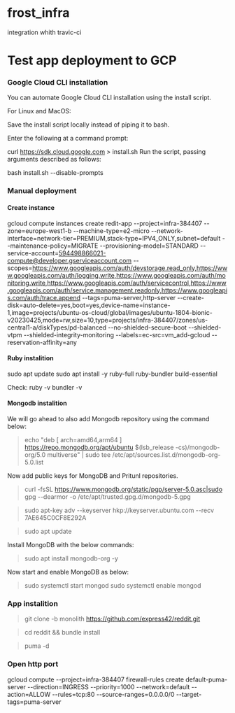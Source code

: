 # frost_infra
integration whith travic-ci

# Test app deployment to GCP 

### Google Cloud CLI installation 

You can automate Google Cloud CLI installation using the install script.

For Linux and MacOS:

Save the install script locally instead of piping it to bash.

Enter the following at a command prompt:

curl https://sdk.cloud.google.com > install.sh
Run the script, passing arguments described as follows:

bash install.sh --disable-prompts

### Manual deployment

#### Create instance

gcloud compute instances create redit-app --project=infra-384407 --zone=europe-west1-b --machine-type=e2-micro --network-interface=network-tier=PREMIUM,stack-type=IPV4_ONLY,subnet=default --maintenance-policy=MIGRATE --provisioning-model=STANDARD --service-account=594498866021-compute@developer.gserviceaccount.com --scopes=https://www.googleapis.com/auth/devstorage.read_only,https://www.googleapis.com/auth/logging.write,https://www.googleapis.com/auth/monitoring.write,https://www.googleapis.com/auth/servicecontrol,https://www.googleapis.com/auth/service.management.readonly,https://www.googleapis.com/auth/trace.append --tags=puma-server,http-server --create-disk=auto-delete=yes,boot=yes,device-name=instance-1,image=projects/ubuntu-os-cloud/global/images/ubuntu-1804-bionic-v20230425,mode=rw,size=10,type=projects/infra-384407/zones/us-central1-a/diskTypes/pd-balanced --no-shielded-secure-boot --shielded-vtpm --shielded-integrity-monitoring --labels=ec-src=vm_add-gcloud --reservation-affinity=any

#### Ruby instalition

sudo apt update
sudo apt install -y ruby-full ruby-bundler build-essential

Check:
ruby -v
bundler -v

#### Mongodb instalition

We will go ahead to also add Mongodb repository using the command below:

> echo "deb [ arch=amd64,arm64 ] https://repo.mongodb.org/apt/ubuntu $(lsb_release -cs)/mongodb-org/5.0 multiverse" | sudo tee /etc/apt/sources.list.d/mongodb-org-5.0.list 

Now add public keys for MongoDB and Pritunl repositories.

> curl -fsSL https://www.mongodb.org/static/pgp/server-5.0.asc|sudo gpg --dearmor -o /etc/apt/trusted.gpg.d/mongodb-5.gpg

> sudo apt-key adv --keyserver hkp://keyserver.ubuntu.com --recv 7AE645C0CF8E292A 

> sudo apt update 

Install  MongoDB with the below commands:

> sudo apt install  mongodb-org -y 

Now start and enable MongoDB as below:

> sudo systemctl start mongod 
> sudo systemctl enable mongod 

### App instalition

> git clone -b monolith https://github.com/express42/reddit.git

> cd reddit && bundle install

> puma -d

### Open http port

gcloud compute --project=infra-384407 firewall-rules create default-puma-server --direction=INGRESS --priority=1000 --network=default --action=ALLOW --rules=tcp:80 --source-ranges=0.0.0.0/0 --target-tags=puma-server
